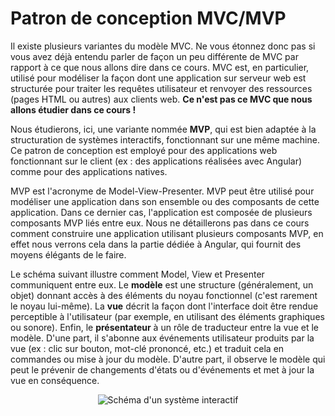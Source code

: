# Patron de conception MVC/MVP

Il existe plusieurs variantes du modèle MVC. Ne vous étonnez donc pas si vous avez déjà entendu parler de façon un peu différente de MVC par rapport à ce que nous allons dire dans ce cours. MVC est, en particulier, utilisé pour modéliser la façon dont une application sur serveur web est structurée pour traiter les requêtes utilisateur et renvoyer des ressources (pages HTML ou autres) aux clients web. **Ce n'est pas ce MVC que nous allons étudier dans ce cours !**

Nous étudierons, ici, une variante nommée **MVP**, qui est bien adaptée à la structuration de systèmes interactifs, fonctionnant sur une même machine. Ce patron de conception est employé pour des applications web fonctionnant sur le client (ex : des applications réalisées avec Angular) comme pour des applications natives.

MVP est l'acronyme de Model-View-Presenter. MVP peut être utilisé pour modéliser une application dans son ensemble ou des composants de cette application. Dans ce dernier cas, l'application est composée de plusieurs composants MVP liés entre eux. Nous ne détaillerons pas dans ce cours comment construire une application utilisant plusieurs composants MVP, en effet nous verrons cela dans la partie dédiée à Angular, qui fournit des moyens élégants de le faire.

Le schéma suivant illustre comment Model, View et Presenter communiquent entre eux. Le **modèle** est une structure (généralement, un objet) donnant accès à des éléments du noyau fonctionnel (c'est rarement le noyau lui-même). La **vue** décrit la façon dont l'interface doit être rendue perceptible à l'utilisateur (par exemple, en utilisant des éléments graphiques ou sonore). Enfin, le **présentateur** à un rôle de traducteur entre la vue et le modèle. D'une part, il s'abonne aux événements utilisateur produits par la vue (ex : clic sur bouton, mot-clé prononcé, etc.) et traduit cela en commandes ou mise à jour du modèle. D'autre part, il observe le modèle qui peut le prévenir de changements d'états ou d'événements et met à jour la vue en conséquence.

<div style="text-align:center">
    <img src   = "assets/archi/schema_V.2.2_Plan_de_travail_1_Plan_de_travail_1.png"
         alt   = "Schéma d'un système interactif"
         style = "max-width: min(100%, 500px);"
         />
</div>
